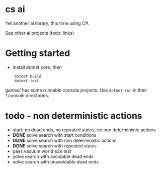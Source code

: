 # cs ai

Yet another ai library, this time using C#.

See other ai projects (todo: links)

# Getting started

- install dotnet core, then

```
    dotnet build
    dotnet test
```

games/ has some runnable console projects. Use `dotnet run`
in their *.console directories.

# todo - non deterministic actions

- start: no dead ends, no repeated states, no non
  deterministic actions
- **DONE** solve search with start conditions
- **DONE** solve search with non deterministic actions
- **DONE** solve search with repeated states
- pass vacuum world e2e test
- solve search with avoidable dead ends
- solve search with unavoidable dead ends